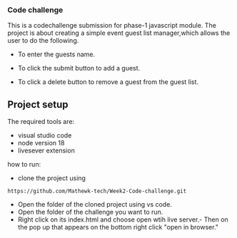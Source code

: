### Code challenge
This is a codechallenge submission for phase-1 javascript module. The project is about creating a simple event guest list manager,which allows the user to do the following.

- To enter the guests name.

- To click the submit button to add a guest.

- To click a delete button to remove a guest from the guest list.

## Project setup
The required tools are:

- visual studio code
- node version 18
- livesever extension

how to run:

- clone the project using
```
https://github.com/Mathewk-tech/Week2-Code-challenge.git
```
- Open the folder of the cloned project using vs code.
- Open the folder of the challenge you want to run.
- Right click on its index.html and choose open wtih live server.- Then on the pop up that appears on the bottom right click "open in browser."

